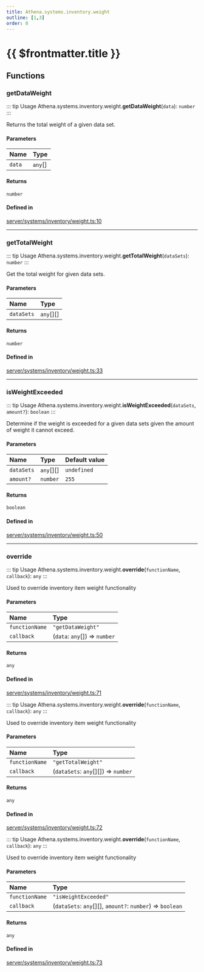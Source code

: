 ```yaml
---
title: Athena.systems.inventory.weight
outline: [1,3]
order: 0
---
```


# {{ $frontmatter.title }}


## Functions

### getDataWeight

::: tip Usage
Athena.systems.inventory.weight.**getDataWeight**(`data`): `number`
:::

Returns the total weight of a given data set.

#### Parameters

| Name | Type |
| :------ | :------ |
| `data` | `any`[] |

#### Returns

`number`

#### Defined in

[server/systems/inventory/weight.ts:10](https://github.com/Stuyk/altv-athena/blob/8e03099/src/core/server/systems/inventory/weight.ts#L10)

___

### getTotalWeight

::: tip Usage
Athena.systems.inventory.weight.**getTotalWeight**(`dataSets`): `number`
:::

Get the total weight for given data sets.

#### Parameters

| Name | Type |
| :------ | :------ |
| `dataSets` | `any`[][] |

#### Returns

`number`

#### Defined in

[server/systems/inventory/weight.ts:33](https://github.com/Stuyk/altv-athena/blob/8e03099/src/core/server/systems/inventory/weight.ts#L33)

___

### isWeightExceeded

::: tip Usage
Athena.systems.inventory.weight.**isWeightExceeded**(`dataSets`, `amount?`): `boolean`
:::

Determine if the weight is exceeded for a given data sets given the amount of weight it cannot exceed.

#### Parameters

| Name | Type | Default value |
| :------ | :------ | :------ |
| `dataSets` | `any`[][] | `undefined` |
| `amount?` | `number` | `255` |

#### Returns

`boolean`

#### Defined in

[server/systems/inventory/weight.ts:50](https://github.com/Stuyk/altv-athena/blob/8e03099/src/core/server/systems/inventory/weight.ts#L50)

___

### override

::: tip Usage
Athena.systems.inventory.weight.**override**(`functionName`, `callback`): `any`
:::

Used to override inventory item weight functionality

#### Parameters

| Name | Type |
| :------ | :------ |
| `functionName` | ``"getDataWeight"`` |
| `callback` | (`data`: `any`[]) => `number` |

#### Returns

`any`

#### Defined in

[server/systems/inventory/weight.ts:71](https://github.com/Stuyk/altv-athena/blob/8e03099/src/core/server/systems/inventory/weight.ts#L71)

::: tip Usage
Athena.systems.inventory.weight.**override**(`functionName`, `callback`): `any`
:::

Used to override inventory item weight functionality

#### Parameters

| Name | Type |
| :------ | :------ |
| `functionName` | ``"getTotalWeight"`` |
| `callback` | (`dataSets`: `any`[][]) => `number` |

#### Returns

`any`

#### Defined in

[server/systems/inventory/weight.ts:72](https://github.com/Stuyk/altv-athena/blob/8e03099/src/core/server/systems/inventory/weight.ts#L72)

::: tip Usage
Athena.systems.inventory.weight.**override**(`functionName`, `callback`): `any`
:::

Used to override inventory item weight functionality

#### Parameters

| Name | Type |
| :------ | :------ |
| `functionName` | ``"isWeightExceeded"`` |
| `callback` | (`dataSets`: `any`[][], `amount?`: `number`) => `boolean` |

#### Returns

`any`

#### Defined in

[server/systems/inventory/weight.ts:73](https://github.com/Stuyk/altv-athena/blob/8e03099/src/core/server/systems/inventory/weight.ts#L73)
